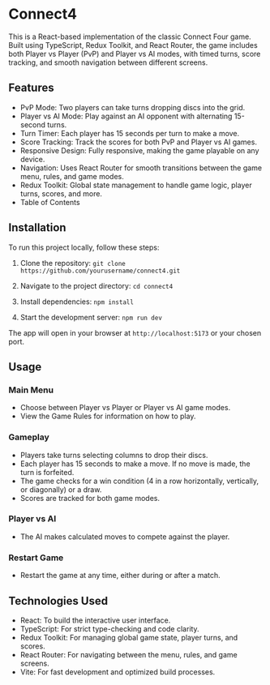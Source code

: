 # Connect4
This is a React-based implementation of the classic Connect Four game. Built using TypeScript, Redux Toolkit, and React Router, the game includes both Player vs Player (PvP) and Player vs AI modes, with timed turns, score tracking, and smooth navigation between different screens.

## Features
- PvP Mode: Two players can take turns dropping discs into the grid.
- Player vs AI Mode: Play against an AI opponent with alternating 15-second turns.
- Turn Timer: Each player has 15 seconds per turn to make a move.
- Score Tracking: Track the scores for both PvP and Player vs AI games.
- Responsive Design: Fully responsive, making the game playable on any device.
- Navigation: Uses React Router for smooth transitions between the game menu, rules, and game modes.
- Redux Toolkit: Global state management to handle game logic, player turns, scores, and more.
- Table of Contents
## Installation
To run this project locally, follow these steps:

1. Clone the repository:
`git clone https://github.com/yourusername/connect4.git`

2. Navigate to the project directory:
`cd connect4`

3. Install dependencies:
`npm install`

4. Start the development server:
`npm run dev`

The app will open in your browser at `http://localhost:5173` or your chosen port.

## Usage
### Main Menu
- Choose between Player vs Player or Player vs AI game modes.
- View the Game Rules for information on how to play.
### Gameplay
- Players take turns selecting columns to drop their discs.
- Each player has 15 seconds to make a move. If no move is made, the turn is forfeited.
- The game checks for a win condition (4 in a row horizontally, vertically, or diagonally) or a draw.
- Scores are tracked for both game modes.
### Player vs AI
- The AI makes calculated moves to compete against the player.
### Restart Game
- Restart the game at any time, either during or after a match.
## Technologies Used
- React: To build the interactive user interface.
- TypeScript: For strict type-checking and code clarity.
- Redux Toolkit: For managing global game state, player turns, and scores.
- React Router: For navigating between the menu, rules, and game screens.
- Vite: For fast development and optimized build processes.
